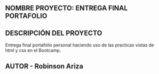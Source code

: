 ## NOMBRE PROYECTO: ENTREGA FINAL PORTAFOLIO    

## DESCRIPCIÓN DEL PROYECTO

Entrega final portafolio personal haciendo uso de las practicas vistas de html y css en el Bootcamp.

## AUTOR - Robinson Ariza 

